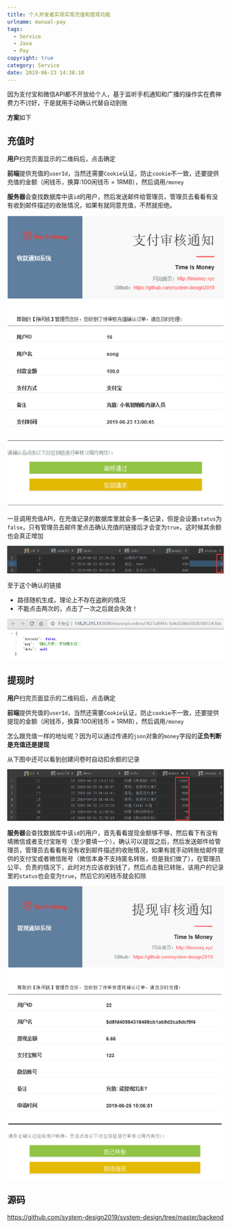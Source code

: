 ```yaml
---
title: 个人开发者实现实现充值和提现功能
urlname: manual-pay
tags:
  - Service
  - Java
  - Pay
copyright: true
category: Service
date: 2019-06-23 14:38:18
---
```


因为支付宝和微信API都不开放给个人，基于监听手机通知和广播的操作实在费神费力不讨好，于是就用手动确认代替自动到账

**方案**如下

<!-- more --> 

## 充值时

**用户**扫完页面显示的二维码后，点击确定

**前端**提供充值的`userId`，当然还需要`Cookie`认证，防止`cookie`不一致，还要提供充值的金额（闲钱币，换算:100闲钱币 = 1RMB），然后调用`/money`

**服务器**会查找数据库中该`id`的用户，然后发送邮件给管理员，管理员去看看有没有收到邮件描述的收账情况，如果有就同意充值，不然就拒绝。

![1561443481734](https://raw.githubusercontent.com/JankingWon/JankingWon.github.io/master/2019/manual-pay/1561443481734.png)

一旦调用充值API，在充值记录的数据库里就会多一条记录，但是会设置`status`为`false`，只有管理员去邮件里点击确认充值的链接后才会变为`true`，这时候其余额也会真正增加

![1561443313644](https://raw.githubusercontent.com/JankingWon/JankingWon.github.io/master/2019/manual-pay/1561443313644.png)

至于这个确认的链接

- 路径随机生成，理论上不存在盗刷的情况
- 不能点击两次的，点击了一次之后就会失效！

![1561443519635](https://raw.githubusercontent.com/JankingWon/JankingWon.github.io/master/2019/manual-pay/1561443519635.png)

## 提现时

**用户**扫完页面显示的二维码后，点击确定

**前端**提供充值的`userId`，当然还需要`Cookie`认证，防止`cookie`不一致，还要提供提现的金额（闲钱币，换算:100闲钱币 = 1RMB），然后调用`/money` 

怎么跟充值一样的地址呢？因为可以通过传递的`json`对象的`money`字段的**正负判断是充值还是提现**

从下图中还可以看到创建问卷时自动扣余额的记录

![1561444200706](https://raw.githubusercontent.com/JankingWon/JankingWon.github.io/master/2019/manual-pay/1561444200706.png)

**服务器**会查找数据库中该`id`的用户，首先看看提现金额够不够，然后看下有没有填微信或者支付宝账号（至少要填一个），确认可以提现之后，然后发送邮件给管理员，管理员去看看有没有收到邮件描述的收账情况，如果有就手动转账给邮件提供的支付宝或者微信账号（微信本身不支持匿名转账，但是我们做了），在管理员公平、负责的情况下，此时对方应该收到钱了，然后点击我已转账，该用户的记录里的`status`也会变为`true`，然后它的闲钱币就会扣除

![1561444076836](https://raw.githubusercontent.com/JankingWon/JankingWon.github.io/master/2019/manual-pay/1561444076836.png)

## 源码

https://github.com/system-design2019/system-design/tree/master/backend